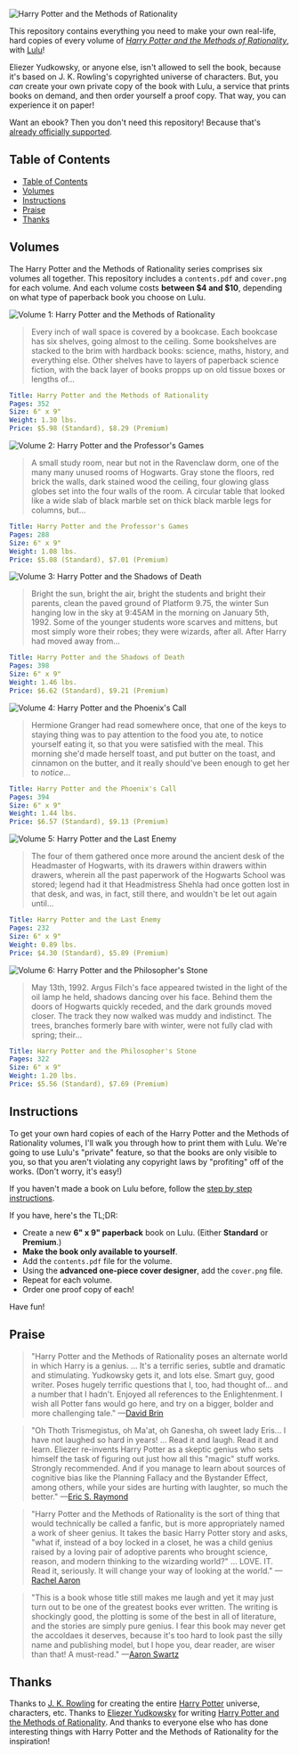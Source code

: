 
![Harry Potter and the Methods of Rationality](images/title.png)

This repository contains everything you need to make your own real-life, hard copies of every volume of _[Harry Potter and the Methods of Rationality](http://hpmor.com/)_, with [Lulu](http://www.lulu.com/)! 

Eliezer Yudkowsky, or anyone else, isn't allowed to sell the book, because it's based on J. K. Rowling's copyrighted universe of characters. But, you _can_ create your own private copy of the book with Lulu, a service that prints books on demand, and then order yourself a proof copy. That way, you can experience it on paper!

Want an ebook? Then you don't need this repository! Because that's [already officially supported](http://hpmor.com/).


## Table of Contents

- [Table of Contents](#table-of-contents)
- [Volumes](#volumes)
- [Instructions](#instructions)
- [Praise](#praise)
- [Thanks](#thanks)


## Volumes

The Harry Potter and the Methods of Rationality series comprises six volumes all together. This repository includes a `contents.pdf` and `cover.png` for each volume. And each volume costs **between $4 and $10**, depending on what type of paperback book you choose on Lulu.

![Volume 1: Harry Potter and the Methods of Rationality](images/cover-1.png)

> Every inch of wall space is covered by a bookcase. Each bookcase has six shelves, going almost to the ceiling. Some bookshelves are stacked to the brim with hardback books: science, maths, history, and everything else. Other shelves have to layers of paperback science fiction, with the back layer of books propps up on old tissue boxes or lengths of...

```yaml
Title: Harry Potter and the Methods of Rationality
Pages: 352
Size: 6" x 9"
Weight: 1.30 lbs.
Price: $5.98 (Standard), $8.29 (Premium)
```

![Volume 2: Harry Potter and the Professor's Games](2%20-%20Harry%20Potter%20and%20the%20Professor's%20Games/cover.png)

> A small study room, near but not in the Ravenclaw dorm, one of the many many unused rooms of Hogwarts. Gray stone the floors, red brick the walls, dark stained wood the ceiling, four glowing glass globes set into the four walls of the room. A circular table that looked like a wide slab of black marble set on thick black marble legs for columns, but...

```yaml
Title: Harry Potter and the Professor's Games
Pages: 288 
Size: 6" x 9"
Weight: 1.08 lbs.
Price: $5.08 (Standard), $7.01 (Premium)
```

![Volume 3: Harry Potter and the Shadows of Death](3%20-%20Harry%20Potter%20and%20the%20Shadows%20of%20Death/cover.png)

> Bright the sun, bright the air, bright the students and bright their parents, clean the paved ground of Platform 9.75, the winter Sun hanging low in the sky at 9:45AM in the morning on January 5th, 1992. Some of the younger students wore scarves and mittens, but most simply wore their robes; they were wizards, after all. After Harry had moved away from...

```yaml
Title: Harry Potter and the Shadows of Death
Pages: 398 
Size: 6" x 9"
Weight: 1.46 lbs.
Price: $6.62 (Standard), $9.21 (Premium)
```

![Volume 4: Harry Potter and the Phoenix's Call](4%20-%20Harry%20Potter%20and%20the%20Phoenix's%20Call/cover.png)

> Hermione Granger had read somewhere once, that one of the keys to staying thing was to pay attention to the food you ate, to notice yourself eating it, so that you were satisfied with the meal. This morning she'd made herself toast, and put butter on the toast, and cinnamon on the butter, and it really should've been enough to get her to _notice_...

```yaml
Title: Harry Potter and the Phoenix's Call
Pages: 394
Size: 6" x 9"
Weight: 1.44 lbs.
Price: $6.57 (Standard), $9.13 (Premium)
```

![Volume 5: Harry Potter and the Last Enemy](5%20-%20Harry%20Potter%20and%20the%20Last%20Enemy/cover.png)

> The four of them gathered once more around the ancient desk of the Headmaster of Hogwarts, with its drawers within drawers within drawers, wherein all the past paperwork of the Hogwarts School was stored; legend had it that Headmistress Shehla had once gotten lost in that desk, and was, in fact, still there, and wouldn't be let out again until...

```yaml
Title: Harry Potter and the Last Enemy
Pages: 232
Size: 6" x 9"
Weight: 0.89 lbs.
Price: $4.30 (Standard), $5.89 (Premium)
```

![Volume 6: Harry Potter and the Philosopher's Stone](6%20-%20Harry%20Potter%20and%20the%20Philosopher's%20Stone/cover.png)

> May 13th, 1992. Argus Filch's face appeared twisted in the light of the oil lamp he held, shadows dancing over his face. Behind them the doors of Hogwarts quickly receded, and the dark grounds moved closer. The track they now walked was muddy and indistinct. The trees, branches formerly bare with winter, were not fully clad with spring; their...

```yaml
Title: Harry Potter and the Philosopher's Stone
Pages: 322
Size: 6" x 9"
Weight: 1.20 lbs.
Price: $5.56 (Standard), $7.69 (Premium)
```


## Instructions

To get your own hard copies of each of the Harry Potter and the Methods of Rationality volumes, I'll walk you through how to print them with Lulu. We're going to use Lulu's "private" feature, so that the books are only visible to you, so that you aren't violating any copyright laws by "profiting" off of the works. (Don't worry, it's easy!)

If you haven't made a book on Lulu before, follow the [step by step instructions](Instructions.md).

If you have, here's the TL;DR:

- Create a new **6" x 9" paperback** book on Lulu. (Either **Standard** or **Premium**.)
- **Make the book only available to yourself**.
- Add the `contents.pdf` file for the volume.
- Using the **advanced one-piece cover designer**, add the `cover.png` file.
- Repeat for each volume.
- Order one proof copy of each!

Have fun!


## Praise

> "Harry Potter and the Methods of Rationality poses an alternate world in which Harry is a genius. ... It's a terrific series, subtle and dramatic and stimulating. Yudkowsky gets it, and lots else. Smart guy, good writer. Poses hugely terrific questions that I, too, had thought of... and a number that I hadn't. Enjoyed all references to the Enlightenment. I wish all Potter fans would go here, and try on a bigger, bolder and more challenging tale."
> —[David Brin](http://davidbrin.blogspot.com/2010/06/secret-of-college-life-plus.html)

> "Oh Thoth Trismegistus, oh Ma'at, oh Ganesha, oh sweet lady Eris... I have not laughed so hard in years! ... Read it and laugh. Read it and learn. Eliezer re-invents Harry Potter as a skeptic genius who sets himself the task of figuring out just how all this "magic" stuff works. Strongly recommended. And if you manage to learn about sources of cognitive bias like the Planning Fallacy and the Bystander Effect, among others, while your sides are hurting with laughter, so much the better."
> —[Eric S. Raymond](http://esr.ibiblio.org/?p=2100)

> "Harry Potter and the Methods of Rationality is the sort of thing that would technically be called a fanfic, but is more appropriately named a work of sheer genius. It takes the basic Harry Potter story and asks, "what if, instead of a boy locked in a closet, he was a child genius raised by a loving pair of adoptive parents who brought science, reason, and modern thinking to the wizarding world?" ... LOVE. IT. Read it, seriously. It will change your way of looking at the world."
> —[Rachel Aaron](http://civilian-reader.blogspot.com/2011/05/interview-with-rachel-aaron.html)

> "This is a book whose title still makes me laugh and yet it may just turn out to be one of the greatest books ever written. The writing is shockingly good, the plotting is some of the best in all of literature, and the stories are simply pure genius. I fear this book may never get the accoldaes it deserves, because it's too hard to look past the silly name and publishing model, but I hope you, dear reader, are wiser than that! A must-read."
> —[Aaron Swartz](http://www.aaronsw.com/weblog/books2011)


## Thanks

Thanks to [J. K. Rowling](https://en.wikipedia.org/wiki/J._K._Rowling) for creating the entire [Harry Potter](https://en.wikipedia.org/wiki/Harry_Potter) universe, characters, etc. Thanks to [Eliezer Yudkowsky](https://en.wikipedia.org/wiki/Eliezer_Yudkowsky) for writing [Harry Potter and the Methods of Rationality](https://en.wikipedia.org/wiki/Harry_Potter_and_the_Methods_of_Rationality). And thanks to everyone else who has done interesting things with Harry Potter and the Methods of Rationality for the inspiration!
